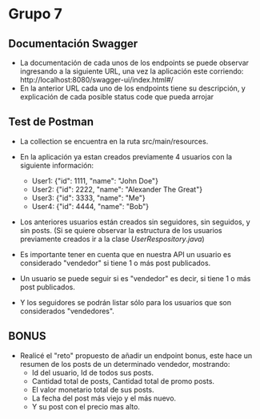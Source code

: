 # Grupo 7

## Documentación Swagger

- La documentación de cada unos de los endpoints se puede observar ingresando a la siguiente URL, una vez la aplicación este corriendo: http://localhost:8080/swagger-ui/index.html#/
- En la anterior URL cada uno de los endpoints tiene su descripción, y explicación de cada posible status code que pueda arrojar

## Test de Postman

- La collection se encuentra en la ruta src/main/resources.
- En la aplicación ya estan creados previamente 4 usuarios con la siguiente información:
  - User1: {"id": 1111, "name": "John Doe"}
  - User2: {"id": 2222, "name": "Alexander The Great"}
  - User3: {"id": 3333, "name": "Me"}
  - User4: {"id": 4444, "name": "Bob"}

- Los anteriores usuarios están creados sin seguidores, sin seguidos, y sin posts. (Si se quiere observar la estructura de los usuarios previamente creados ir a la clase _UserRespository_._java_)
- Es importante tener en cuenta que en nuestra API un usuario es considerado "vendedor" si tiene 1 o más post publicados.
- Un usuario se puede seguir si es "vendedor" es decir, si tiene 1 o más post publicados.
- Y los seguidores se podrán listar sólo para los usuarios que son considerados "vendedores".

## BONUS

- Realicé el "reto" propuesto de añadir un endpoint bonus, este hace un resumen de los posts de un determinado vendedor, mostrando:
   - Id del usuario, Id de todos sus posts.
   - Cantidad total de posts, Cantidad total de promo posts. 
   - El valor monetario total de sus posts. 
   - La fecha del post más viejo y el más nuevo.
   - Y su post con el precio mas alto.
